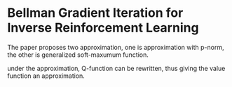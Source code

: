 # Bellman Gradient Iteration for Inverse Reinforcement Learning

The paper proposes two approximation, one is approximation with p-norm, the other is generalized soft-maxumum function.

under the approximation, Q-function can be rewritten, thus giving the value function an approximation.